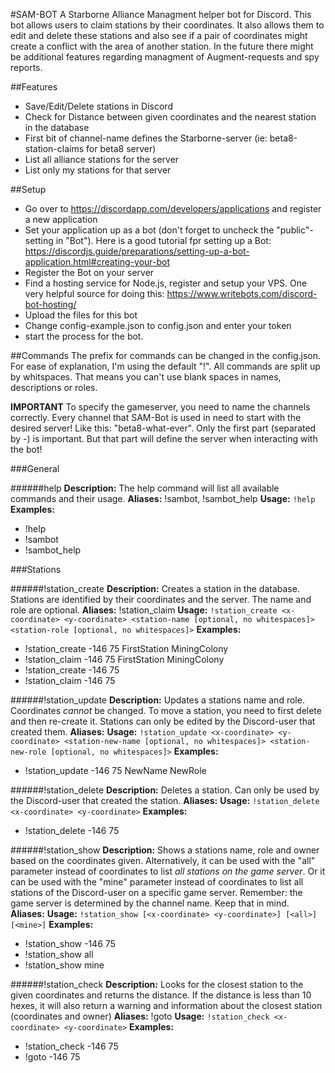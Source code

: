 #SAM-BOT
A Starborne Alliance Managment helper bot for Discord. This bot allows users to claim stations by their coordinates. It also allows them to edit and delete these stations and also see if a pair of coordinates might create a conflict with the area of another station. In the future there might be additional features regarding managment of Augment-requests and spy reports.

##Features
- Save/Edit/Delete stations in Discord
- Check for Distance between given coordinates and the nearest station in the database
- First bit of channel-name defines the Starborne-server (ie: beta8-station-claims for beta8 server)
- List all alliance stations for the server
- List only my stations for that server

##Setup
- Go over to https://discordapp.com/developers/applications and register a new application
- Set your application up as a bot (don't forget to uncheck the "public"-setting in "Bot"). Here is a good tutorial fpr setting up a Bot: https://discordjs.guide/preparations/setting-up-a-bot-application.html#creating-your-bot
- Register the Bot on your server
- Find a hosting service for Node.js, register and setup your VPS. One very helpful source for doing this: https://www.writebots.com/discord-bot-hosting/
- Upload the files for this bot
- Change config-example.json to config.json and enter your token
- start the process for the bot.

##Commands
The prefix for commands can be changed in the config.json. For ease of explanation, I'm using the default "!". All commands are split up by whitspaces. That means you can't use blank spaces in names, descriptions or roles.

**IMPORTANT**
To specify the gameserver, you need to name the channels correctly. Every channel that SAM-Bot is used in need to start with the desired server! Like this: "beta8-what-ever". Only the first part (separated by -) is important. But that part will define the server when interacting with the bot!

###General

######help
**Description:** The help command will list all available commands and their usage.
**Aliases:** !sambot, !sambot_help
**Usage:** `!help`
**Examples:** 
- !help
- !sambot
- !sambot_help

###Stations

######!station_create
**Description:** Creates a station in the database. Stations are identified by their coordinates and the server. The name and role are optional.
**Aliases:** !station_claim
**Usage:** `!station_create <x-coordinate> <y-coordinate> <station-name [optional, no whitespaces]> <station-role [optional, no whitespaces]>`
**Examples:** 
- !station_create -146 75 FirstStation MiningColony
- !station_claim -146 75 FirstStation MiningColony
- !station_create -146 75
- !station_claim -146 75

######!station_update
**Description:** Updates a stations name and role. Coordinates *cannot* be changed. To move a station, you need to first delete and then re-create it. Stations can only be edited by the Discord-user that created them.
**Aliases:**
**Usage:** `!station_update <x-coordinate> <y-coordinate> <station-new-name [optional, no whitespaces]> <station-new-role [optional, no whitespaces]>`
**Examples:** 
- !station_update -146 75 NewName NewRole

######!station_delete
**Description:** Deletes a station. Can only be used by the Discord-user that created the station.
**Aliases:** 
**Usage:** `!station_delete <x-coordinate> <y-coordinate>`
**Examples:** 
- !station_delete -146 75 

######!station_show
**Description:** Shows a stations name, role and owner based on the coordinates given. Alternatively, it can be used with the "all" parameter instead of coordinates to list *all stations on the game server*. Or it can be used with the "mine" parameter instead of coordinates to list all stations of the Discord-user on a specific game server. Remember: the game server is determined by the channel name. Keep that in mind.
**Aliases:** 
**Usage:** `!station_show [<x-coordinate> <y-coordinate>] [<all>] [<mine>]`
**Examples:** 
- !station_show -146 75
- !station_show all
- !station_show mine

######!station_check
**Description:** Looks for the closest station to the given coordinates and returns the distance. If the distance is less than 10 hexes, it will also return a warning and information about the closest station (coordinates and owner)
**Aliases:** !goto
**Usage:** `!station_check <x-coordinate> <y-coordinate>`
**Examples:** 
- !station_check -146 75
- !goto -146 75